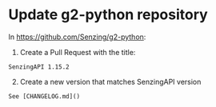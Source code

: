 # Update g2-python repository

In https://github.com/Senzing/g2-python:

1. Create a Pull Request with the title:

```console
SenzingAPI 1.15.2
```

2. Create a new version that matches SenzingAPI version

```console
See [CHANGELOG.md]()
```
